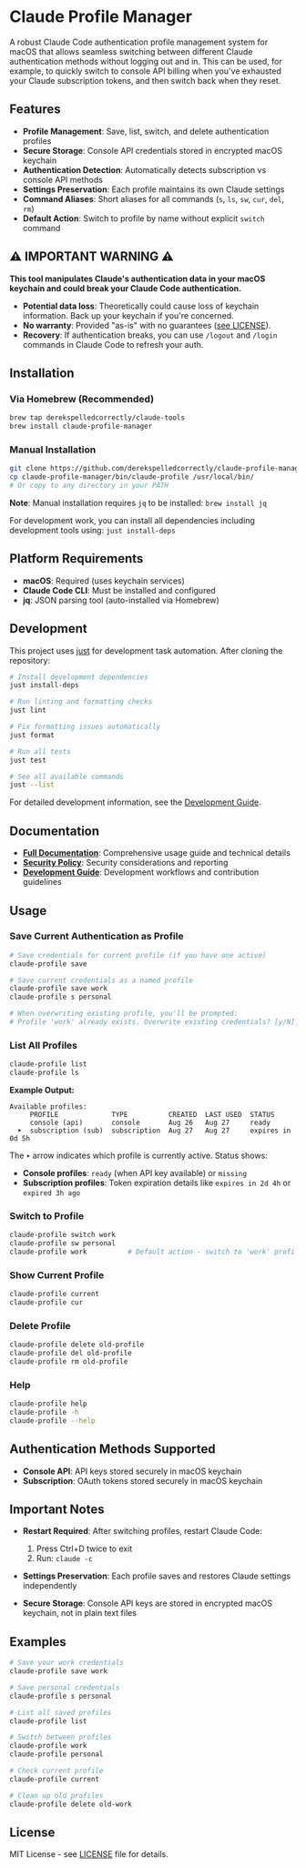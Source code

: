 # Claude Profile Manager

A robust Claude Code authentication profile management system for macOS that allows seamless switching between different Claude authentication methods without logging out and in. This can be used, for example, to quickly switch to console API billing when you've exhausted your Claude subscription tokens, and then switch back when they reset.

## Features

- **Profile Management**: Save, list, switch, and delete authentication profiles
- **Secure Storage**: Console API credentials stored in encrypted macOS keychain
- **Authentication Detection**: Automatically detects subscription vs console API methods
- **Settings Preservation**: Each profile maintains its own Claude settings
- **Command Aliases**: Short aliases for all commands (`s`, `ls`, `sw`, `cur`, `del`, `rm`)
- **Default Action**: Switch to profile by name without explicit `switch` command

## ⚠️ **IMPORTANT WARNING** ⚠️

**This tool manipulates Claude's authentication data in your macOS keychain and could break your Claude Code authentication.**

- **Potential data loss**: Theoretically could cause loss of keychain information. Back up your keychain if you're concerned.
- **No warranty**: Provided "as-is" with no guarantees ([see LICENSE](LICENSE)).
- **Recovery**: If authentication breaks, you can use `/logout` and `/login` commands in Claude Code to refresh your auth.

## Installation

### Via Homebrew (Recommended)

```bash
brew tap derekspelledcorrectly/claude-tools
brew install claude-profile-manager
```

### Manual Installation

```bash
git clone https://github.com/derekspelledcorrectly/claude-profile-manager.git
cp claude-profile-manager/bin/claude-profile /usr/local/bin/
# Or copy to any directory in your PATH
```

**Note**: Manual installation requires `jq` to be installed: `brew install jq`

For development work, you can install all dependencies including development tools using: `just install-deps`

## Platform Requirements

- **macOS**: Required (uses keychain services)
- **Claude Code CLI**: Must be installed and configured
- **jq**: JSON parsing tool (auto-installed via Homebrew)

## Development

This project uses [just](https://github.com/casey/just) for development task automation. After cloning the repository:

```bash
# Install development dependencies
just install-deps

# Run linting and formatting checks
just lint

# Fix formatting issues automatically
just format

# Run all tests
just test

# See all available commands
just --list
```

For detailed development information, see the [Development Guide](DEVELOPMENT.md).

## Documentation

- **[Full Documentation](CLAUDE.md)**: Comprehensive usage guide and technical details
- **[Security Policy](SECURITY.md)**: Security considerations and reporting
- **[Development Guide](DEVELOPMENT.md)**: Development workflows and contribution guidelines

## Usage

### Save Current Authentication as Profile

```bash
# Save credentials for current profile (if you have one active)
claude-profile save

# Save current credentials as a named profile
claude-profile save work
claude-profile s personal

# When overwriting existing profile, you'll be prompted:
# Profile 'work' already exists. Overwrite existing credentials? [y/N]: y
```

### List All Profiles

```bash
claude-profile list
claude-profile ls
```

**Example Output:**
```
Available profiles:
     PROFILE             TYPE          CREATED  LAST USED  STATUS
     console (api)       console       Aug 26   Aug 27     ready
  ➤  subscription (sub)  subscription  Aug 27   Aug 27     expires in 0d 5h
```

The `➤` arrow indicates which profile is currently active. Status shows:
- **Console profiles**: `ready` (when API key available) or `missing`
- **Subscription profiles**: Token expiration details like `expires in 2d 4h` or `expired 3h ago`

### Switch to Profile

```bash
claude-profile switch work
claude-profile sw personal
claude-profile work          # Default action - switch to 'work' profile
```

### Show Current Profile

```bash
claude-profile current
claude-profile cur
```

### Delete Profile

```bash
claude-profile delete old-profile
claude-profile del old-profile
claude-profile rm old-profile
```

### Help

```bash
claude-profile help
claude-profile -h
claude-profile --help
```

## Authentication Methods Supported

- **Console API**: API keys stored securely in macOS keychain
- **Subscription**: OAuth tokens stored securely in macOS keychain

## Important Notes

- **Restart Required**: After switching profiles, restart Claude Code:
  1. Press Ctrl+D twice to exit
  2. Run: `claude -c`

- **Settings Preservation**: Each profile saves and restores Claude settings independently

- **Secure Storage**: Console API keys are stored in encrypted macOS keychain, not in plain text files

## Examples

```bash
# Save your work credentials
claude-profile save work

# Save personal credentials  
claude-profile s personal

# List all saved profiles
claude-profile list

# Switch between profiles
claude-profile work
claude-profile personal

# Check current profile
claude-profile current

# Clean up old profiles
claude-profile delete old-work
```

## License

MIT License - see [LICENSE](LICENSE) file for details.
